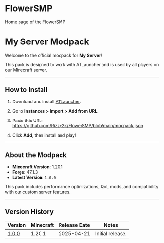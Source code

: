 # FlowerSMP
Home page of the FlowerSMP

# My Server Modpack

Welcome to the official modpack for **My Server**!

This pack is designed to work with ATLauncher and is used by all players on our Minecraft server.

---

## How to Install

1. Download and install [ATLauncher](https://atlauncher.com/downloads).
2. Go to **Instances > Import > Add from URL**.
3. Paste this URL: https://github.com/Rizzy2k/FlowerSMP/blob/main/modpack.json

4. Click **Add**, then install and play!

---

## About the Modpack

- **Minecraft Version**: 1.20.1  
- **Forge**: 47.1.3  
- **Latest Version**: `1.0.0`

This pack includes performance optimizations, QoL mods, and compatibility with our custom server features.

---

## Version History

| Version | Minecraft | Release Date | Notes            |
|---------|-----------|--------------|------------------|
| [1.0.0](https://github.com/Rizzy2k/FlowerSMP/releases/tag/v1.0.0)   | 1.20.1    | 2025-04-21   | Initial release. | 
